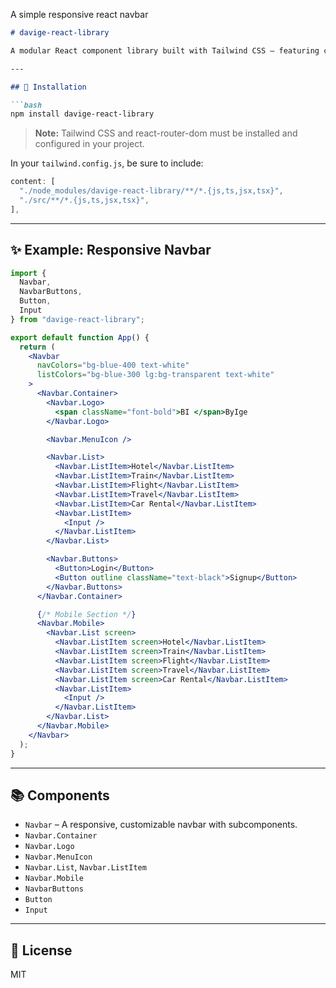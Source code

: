 A simple responsive react navbar


````md
# davige-react-library

A modular React component library built with Tailwind CSS — featuring customizable UI components like `Navbar`, `Button`, and more.

---

## 🚀 Installation

```bash
npm install davige-react-library
````

> **Note:** Tailwind CSS and react-router-dom must be installed and configured in your project.

In your `tailwind.config.js`, be sure to include:

```js
content: [
  "./node_modules/davige-react-library/**/*.{js,ts,jsx,tsx}",
  "./src/**/*.{js,ts,jsx,tsx}",
],
```

---

## ✨ Example: Responsive Navbar

```jsx
import {
  Navbar,
  NavbarButtons,
  Button,
  Input
} from "davige-react-library";

export default function App() {
  return (
    <Navbar
      navColors="bg-blue-400 text-white"
      listColors="bg-blue-300 lg:bg-transparent text-white"
    >
      <Navbar.Container>
        <Navbar.Logo>
          <span className="font-bold">BI </span>ByIge
        </Navbar.Logo>

        <Navbar.MenuIcon />

        <Navbar.List>
          <Navbar.ListItem>Hotel</Navbar.ListItem>
          <Navbar.ListItem>Train</Navbar.ListItem>
          <Navbar.ListItem>Flight</Navbar.ListItem>
          <Navbar.ListItem>Travel</Navbar.ListItem>
          <Navbar.ListItem>Car Rental</Navbar.ListItem>
          <Navbar.ListItem>
            <Input />
          </Navbar.ListItem>
        </Navbar.List>

        <Navbar.Buttons>
          <Button>Login</Button>
          <Button outline className="text-black">Signup</Button>
        </Navbar.Buttons>
      </Navbar.Container>

      {/* Mobile Section */}
      <Navbar.Mobile>
        <Navbar.List screen>
          <Navbar.ListItem screen>Hotel</Navbar.ListItem>
          <Navbar.ListItem screen>Train</Navbar.ListItem>
          <Navbar.ListItem screen>Flight</Navbar.ListItem>
          <Navbar.ListItem screen>Travel</Navbar.ListItem>
          <Navbar.ListItem screen>Car Rental</Navbar.ListItem>
          <Navbar.ListItem>
            <Input />
          </Navbar.ListItem>
        </Navbar.List>
      </Navbar.Mobile>
    </Navbar>
  );
}
```

---

## 📚 Components

* `Navbar` – A responsive, customizable navbar with subcomponents.
* `Navbar.Container`
* `Navbar.Logo`
* `Navbar.MenuIcon`
* `Navbar.List`, `Navbar.ListItem`
* `Navbar.Mobile`
* `NavbarButtons`
* `Button`
* `Input`

---

## 🪪 License

MIT
